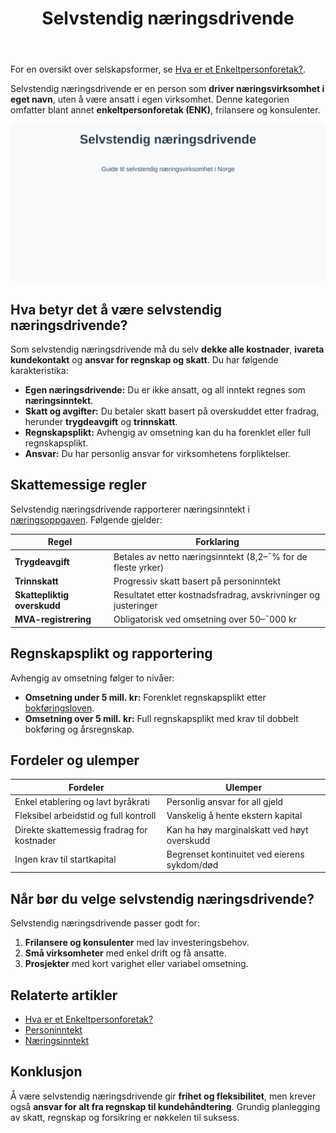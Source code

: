 ﻿---
title: "Selvstendig næringsdrivende"
seoTitle: "Selvstendig næringsdrivende"
description: 'For en oversikt over selskapsformer, se [Hva er et Enkeltpersonforetak?](/blogs/regnskap/hva-er-enkeltpersonforetak "Hva er et Enkeltpersonforetak? Komplett Gui...'
---

For en oversikt over selskapsformer, se [Hva er et Enkeltpersonforetak?](/blogs/regnskap/hva-er-enkeltpersonforetak "Hva er et Enkeltpersonforetak? Komplett Guide til Selskapsformen").

Selvstendig næringsdrivende er en person som **driver næringsvirksomhet i eget navn**, uten å være ansatt i egen virksomhet. Denne kategorien omfatter blant annet **enkeltpersonforetak (ENK)**, frilansere og konsulenter.

![Illustrasjon som viser teksten Selvstendig næringsdrivende](selvstendig-naeringsdrivende-image.svg)

## Hva betyr det å være selvstendig næringsdrivende?

Som selvstendig næringsdrivende må du selv **dekke alle kostnader**, **ivareta kundekontakt** og **ansvar for regnskap og skatt**. Du har følgende karakteristika:

* **Egen næringsdrivende:** Du er ikke ansatt, og all inntekt regnes som **næringsinntekt**.
* **Skatt og avgifter:** Du betaler skatt basert på overskuddet etter fradrag, herunder **trygdeavgift** og **trinnskatt**.
* **Regnskapsplikt:** Avhengig av omsetning kan du ha forenklet eller full regnskapsplikt.
* **Ansvar:** Du har personlig ansvar for virksomhetens forpliktelser.

## Skattemessige regler

Selvstendig næringsdrivende rapporterer næringsinntekt i [næringsoppgaven](/blogs/regnskap/hva-er-naeringsoppgave "Hva er Næringsoppgave? Komplett Guide til Næringsoppgaven i Norge"). Følgende gjelder:

| Regel                          | Forklaring                                                             |
|--------------------------------|-------------------------------------------------------------------------|
| **Trygdeavgift**               | Betales av netto næringsinntekt (8,2–¯% for de fleste yrker)             |
| **Trinnskatt**                 | Progressiv skatt basert på personinntekt                              |
| **Skattepliktig overskudd**    | Resultatet etter kostnadsfradrag, avskrivninger og justeringer         |
| **MVA-registrering**           | Obligatorisk ved omsetning over 50–¯000 kr                             |

## Regnskapsplikt og rapportering

Avhengig av omsetning følger to nivåer:

* **Omsetning under 5 mill. kr:** Forenklet regnskapsplikt etter [bokføringsloven](/blogs/regnskap/hva-er-bokforingsloven "Hva er Bokføringsloven? Komplett Guide til Norsk Bokføringslovgivning").
* **Omsetning over 5 mill. kr:** Full regnskapsplikt med krav til dobbelt bokføring og årsregnskap.

## Fordeler og ulemper

| Fordeler                                      | Ulemper                                      |
|-----------------------------------------------|----------------------------------------------|
| Enkel etablering og lavt byråkrati            | Personlig ansvar for all gjeld               |
| Fleksibel arbeidstid og full kontroll         | Vanskelig å hente ekstern kapital            |
| Direkte skattemessig fradrag for kostnader    | Kan ha høy marginalskatt ved høyt overskudd  |
| Ingen krav til startkapital                   | Begrenset kontinuitet ved eierens sykdom/død |

## Når bør du velge selvstendig næringsdrivende?

Selvstendig næringsdrivende passer godt for:

1. **Frilansere og konsulenter** med lav investeringsbehov.
2. **Små virksomheter** med enkel drift og få ansatte.
3. **Prosjekter** med kort varighet eller variabel omsetning.

## Relaterte artikler

* [Hva er et Enkeltpersonforetak?](/blogs/regnskap/hva-er-enkeltpersonforetak "Hva er et Enkeltpersonforetak? Komplett Guide til Selskapsformen")
* [Personinntekt](/blogs/regnskap/personinntekt "Personinntekt “ Komplett guide til personinntekt i norsk regnskap")
* [Næringsinntekt](/blogs/regnskap/naeringsinntekt "Næringsinntekt “ Komplett guide til næringsinntekt i norsk regnskap")

## Konklusjon

Å være selvstendig næringsdrivende gir **frihet og fleksibilitet**, men krever også **ansvar for alt fra regnskap til kundehåndtering**. Grundig planlegging av skatt, regnskap og forsikring er nøkkelen til suksess.









